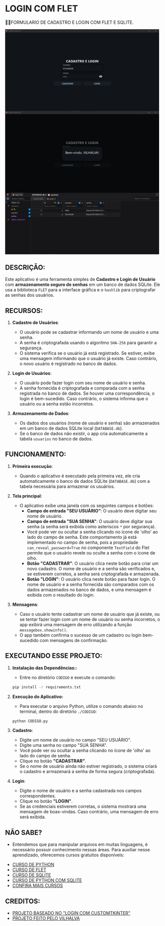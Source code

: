 # LOGIN COM FLET 
👨‍🏫FORMULARIO DE CADASTRO E LOGIN COM FLET E SQLITE.

<img src="./IMAGENS/FOTO_1.png" align="center" width="500"> <br>
<img src="./IMAGENS/FOTO_2.png" align="center" width="500"> <br>
<img src="./IMAGENS/FOTO_3.png" align="center" width="500"> <br>

## DESCRIÇÃO:
Este aplicativo é uma ferramenta simples de **Cadastro e Login de Usuário** com **armazenamento seguro de senhas** em um banco de dados SQLite. Ele usa a biblioteca `FLET` para a interface gráfica e o `hashlib` para criptografar as senhas dos usuários.

## RECURSOS:
1. **Cadastro de Usuários**: 
   - O usuário pode se cadastrar informando um nome de usuário e uma senha.
   - A senha é criptografada usando o algoritmo `SHA-256` para garantir a segurança.
   - O sistema verifica se o usuário já está registrado. Se estiver, exibe uma mensagem informando que o usuário já existe. Caso contrário, o novo usuário é registrado no banco de dados.

2. **Login de Usuários**:
   - O usuário pode fazer login com seu nome de usuário e senha.
   - A senha fornecida é criptografada e comparada com a senha registrada no banco de dados. Se houver uma correspondência, o login é bem-sucedido. Caso contrário, o sistema informa que o usuário ou a senha estão incorretos.

3. **Armazenamento de Dados**:
   - Os dados dos usuários (nome de usuário e senha) são armazenados em um banco de dados SQLite local (`DATABASE.db`).
   - Se o banco de dados não existir, o app cria automaticamente a tabela `usuarios` no banco de dados.

## FUNCIONAMENTO:
1. **Primeira execução**:
   - Quando o aplicativo é executado pela primeira vez, ele cria automaticamente o banco de dados SQLite (`DATABASE.db`) com a tabela necessária para armazenar os usuários.

2. **Tela principal**:
   - O aplicativo exibe uma janela com os seguintes campos e botões:
     - **Campo de entrada "SEU USUÁRIO"**: O usuário deve digitar seu nome de usuário.
     - **Campo de entrada "SUA SENHA"**: O usuário deve digitar sua senha (a senha será exibida como asteriscos `*` por segurança).
     - Você pode ver ou ocultar a senha clicando no ícone de 'olho' ao lado do campo de senha. Este comportamento já está implementado no campo de senha, pois a propriedade `can_reveal_password=True` no componente `TextField` do Flet permite que o usuário revele ou oculte a senha com o ícone de olho.
     - **Botão "CADASTRAR"**: O usuário clica neste botão para criar um novo cadastro. O nome de usuário e a senha são verificados e, se estiverem corretos, a senha será criptografada e armazenada.
     - **Botão "LOGIN"**: O usuário clica neste botão para fazer login. O nome de usuário e a senha fornecida são comparados com os dados armazenados no banco de dados, e uma mensagem é exibida com o resultado do login.

3. **Mensagens**:
   - Caso o usuário tente cadastrar um nome de usuário que já existe, ou se tentar fazer login com um nome de usuário ou senha incorretos, o app exibirá uma mensagem de erro utilizando a função `messagebox.showinfo()`.
   - O app também confirma o sucesso de um cadastro ou login bem-sucedido com mensagens de confirmação.

## EXECUTANDO ESSE PROJETO:
1. **Instalação das Dependências::**
   - Entre no diretório `CODIGO` e execute o comando:

   ```bash
   pip install -r requirements.txt
   ```

2. **Execução do Aplicativo:**
   - Para executar o arquivo Python, utilize o comando abaixo no terminal, dentro do diretório `./CODIGO`:
   ```bash
   python CODIGO.py
   ```

3. **Cadastro**:
   - Digite um nome de usuário no campo "SEU USUÁRIO".
   - Digite uma senha no campo "SUA SENHA".
   - Você pode ver ou ocultar a senha clicando no ícone de 'olho' ao lado do campo de senha. 
   - Clique no botão **"CADASTRAR"**.
   - Se o nome de usuário ainda não estiver registrado, o sistema criará o cadastro e armazenará a senha de forma segura (criptografada).

4. **Login**:
   - Digite o nome de usuário e a senha cadastrada nos campos correspondentes.
   - Clique no botão **"LOGIN"**.
   - Se as credenciais estiverem corretas, o sistema mostrará uma mensagem de boas-vindas. Caso contrário, uma mensagem de erro será exibida.

## NÃO SABE?
- Entendemos que para manipular arquivos em muitas linguagens, é necessário possuir conhecimento nessas áreas. Para auxiliar nesse aprendizado, oferecemos cursos gratuitos disponíveis:
* [CURSO DE PYTHON](https://github.com/VILHALVA/CURSO-DE-PYTHON)
* [CURSO DE FLET](https://github.com/VILHALVA/CURSO-DE-FLET)
* [CURSO DE SQLITE](https://github.com/VILHALVA/CURSO-DE-SQLITE)
* [CURSO DE PYTHON COM SQLITE](https://github.com/VILHALVA/CURSO-DE-PYTHON-COM-SQLITE)
* [CONFIRA MAIS CURSOS](https://github.com/VILHALVA?tab=repositories&q=+topic:CURSO)

## CREDITOS:
- [PROJETO BASEADO NO "LOGIN COM CUSTOMTKINTER"](https://github.com/VILHALVA/LOGIN-COM-CUSTOMTKINTER)
- [PROJETO FEITO PELO VILHALVA](https://github.com/VILHALVA)





